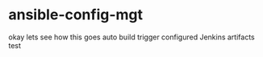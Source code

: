 # ansible-config-mgt
okay lets see how this goes
auto build trigger configured
Jenkins artifacts test
